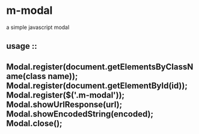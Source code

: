 # m-modal
a simple javascript modal

usage ::
-------------------------------------------------------------------------------------

Modal.register(document.getElementsByClassName(class name));<br/>
Modal.register(document.getElementById(id));<br/>
Modal.register($('.m-modal'));<br/>
Modal.showUrlResponse(url);<br/>
Modal.showEncodedString(encoded);<br/>
Modal.close();<br/>
-------------------------------------------------------------------------------------
